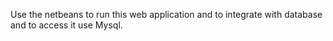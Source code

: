 Use the netbeans to run this web application and to integrate with database and to access it use Mysql.
